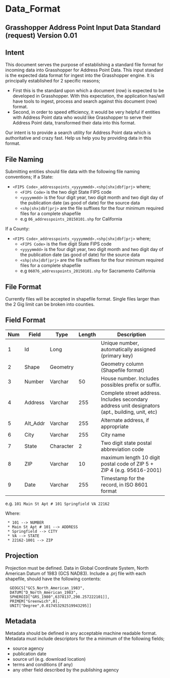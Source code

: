 Data_Format
===========

Grasshopper Address Point Input Data Standard (request) Version 0.01 
--------------------------------------------------------------------

Intent
------
This document serves the purpose of establishing a standard file format for incoming data into Grasshopper for Address Point Data.  This input standard is the expected data format for ingest into the Grasshopper engine.  It is principally established for 2 specific reasons;

* First this is the standard upon which a document (row) is expected to be developed in Grasshopper.  With this expectation, the application has/will have tools to ingest, process and search against this document (row) format.
* Second, in order to speed efficiency, it would be very helpful if entities with Address Point data who would like Grasshopper to serve their Address Point data, transformed their data into this format.  

Our intent is to provide a search utility for Address Point data which is authoritative and crazy fast.  Help us help you by providing data in this format.

File Naming
-----------
Submitting entities should file data with the following file naming conventions;
If a State:
  * `<FIPS Code>_addresspoints_<yyyymmdd>.<shp|shx|dbf|prj>` where;
    * `<FIPS Code>` is the two digit State FIPS code
    * `<yyyymmdd>` is the four digit year, two digit month and two digit day of the publication date (as good of date) for the source data
    * `<shp|shx|dbf|prj>` are the file suffixes for the four minimum required files for a complete shapefile
    * e.g `06_addresspoints_20150101.shp` for California

If a County:
  * `<FIPS Code>_addresspoints_<yyyymmdd>.<shp|shx|dbf|prj>` where;
    * `<FIPS Code>` is the five digit State FIPS code
    * `<yyyymmdd>` is the four digit year, two digit month and two digit day of the publication date (as good of date) for the source data
    * `<shp|shx|dbf|prj>` are the file suffixes for the four minimum required files for a complete shapefile
    * e.g `06076_addresspoints_20150101.shp` for Sacramento California

File Format
-----------
Currently files will be accepted in shapefile format.  Single files larger than the 2 Gig limit can be broken into counties.

Field Format
------------
|Num|Field|Type|Length|Description|
|---|-----|----|------|-----------|
|1|Id|Long||Unique number, automatically assigned (primary key)|
|2|Shape|Geometry||Geometry column (Shapefile format)|
|3|Number|Varchar|50|House number. Includes possibles prefix or suffix.|
|4|Address|Varchar|255|Complete street address. Includes secondary address unit designators (apt., building, unit, etc)|
|5|Alt_Addr|Varchar|255|Alternate address, if appropriate|
|6|City|Varchar|255|City name|
|7|State|Character|2|Two digit state postal abbreviation code|
|8|ZIP|Varchar|10|maximum length 10 digit postal code of ZIP 5 + ZIP 4 (e.g. 95616-2001)|
|9|Date|Varchar|255|Timestamp for the record, in ISO 8601 format|


e.g. `101 Main St Apt # 101 Springfield VA 22162`

Where:
 ```
  * 101 --> NUMBER
  * Main St Apt # 101 --> ADDRESS
  * Springfield --> CITY
  * VA --> STATE
  * 22162-1001 --> ZIP
```

Projection
----------
Projection must be defined. Data in Global Coordinate System, North American Datum of 1983 (GCS NAD83). Include a .prj file with each shapefile, should have the following contents:

```
  GEOGCS["GCS_North_American_1983",
  DATUM["D_North_American_1983",
  SPHEROID["GRS_1980",6378137,298.257222101]],
  PRIMEM["Greenwich",0],
  UNIT["Degree",0.017453292519943295]]
```

Metadata
--------
Metadata should be defined in any acceptable machine readable format.  Metadata must include descriptors for the a minimum of the following fields;
* source agency
* publication date
* source url (e.g. download location)
* terms and conditions (if any)
* any other field described by the publishing agency 

